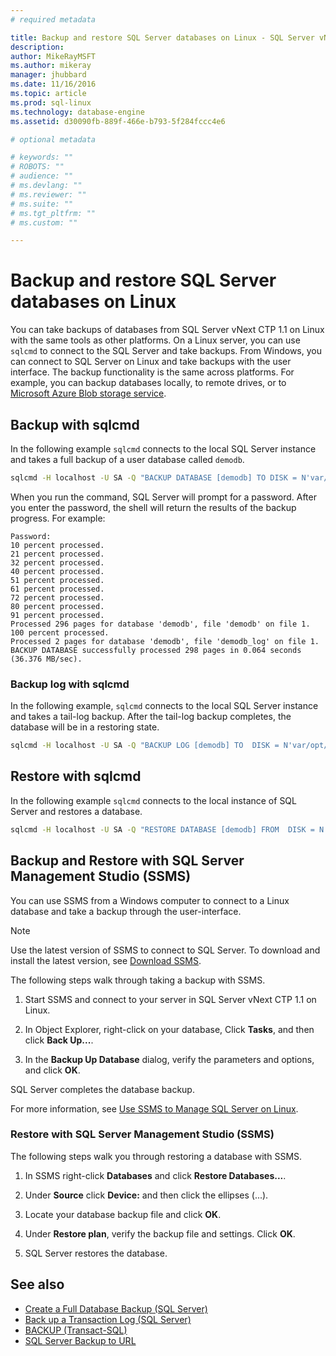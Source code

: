 ```yaml
---
# required metadata

title: Backup and restore SQL Server databases on Linux - SQL Server vNext | Microsoft Docs
description: 
author: MikeRayMSFT 
ms.author: mikeray 
manager: jhubbard
ms.date: 11/16/2016
ms.topic: article
ms.prod: sql-linux
ms.technology: database-engine
ms.assetid: d30090fb-889f-466e-b793-5f284fccc4e6

# optional metadata

# keywords: ""
# ROBOTS: ""
# audience: ""
# ms.devlang: ""
# ms.reviewer: ""
# ms.suite: ""
# ms.tgt_pltfrm: ""
# ms.custom: ""

---
```

# Backup and restore SQL Server databases on Linux

You can take backups of databases from SQL Server vNext CTP 1.1 on Linux with the same tools as other platforms. On a Linux server, you can use `sqlcmd` to connect to the SQL Server and take backups. From Windows, you can connect to SQL Server on Linux and take backups with the user interface. The backup functionality is the same across platforms. For example, you can backup databases locally, to remote drives, or to [Microsoft Azure Blob storage service](http://msdn.microsoft.com/library/dn435916.aspx). 

## Backup with sqlcmd

In the following example `sqlcmd` connects to the local SQL Server instance and takes a full backup of a user database called `demodb`.

```bash
sqlcmd -H localhost -U SA -Q "BACKUP DATABASE [demodb] TO DISK = N'var/opt/mssql/data/demodb.bak' WITH NOFORMAT, NOINIT, NAME = 'demodb-full', SKIP, NOREWIND, NOUNLOAD, STATS = 10"
```

When you run the command, SQL Server will prompt for a password. After you enter the password, the shell will return the results of the backup progress. For example:

```
Password:
10 percent processed.
21 percent processed.
32 percent processed.
40 percent processed.
51 percent processed.
61 percent processed.
72 percent processed.
80 percent processed.
91 percent processed.
Processed 296 pages for database 'demodb', file 'demodb' on file 1.
100 percent processed.
Processed 2 pages for database 'demodb', file 'demodb_log' on file 1.
BACKUP DATABASE successfully processed 298 pages in 0.064 seconds (36.376 MB/sec).
```

### Backup log with sqlcmd

In the following example, `sqlcmd` connects to the local SQL Server instance and takes a tail-log backup. After the tail-log backup completes, the database will be in a restoring state. 

```bash
sqlcmd -H localhost -U SA -Q "BACKUP LOG [demodb] TO  DISK = N'var/opt/mssql/data/demodb_LogBackup_2016-11-14_18-09-53.bak' WITH NOFORMAT, NOINIT,  NAME = N'demodb_LogBackup_2016-11-14_18-09-53', NOSKIP, NOREWIND, NOUNLOAD,  NORECOVERY ,  STATS = 5"
```


## Restore with sqlcmd

In the following example `sqlcmd` connects to the local instance of SQL Server and restores a database.

```bash
sqlcmd -H localhost -U SA -Q "RESTORE DATABASE [demodb] FROM  DISK = N'var/opt/mssql/data/demodb.bak' WITH  FILE = 1,  NOUNLOAD,  REPLACE,  STATS = 5"
```

## Backup and Restore with SQL Server Management Studio (SSMS)

You can use SSMS from a Windows computer to connect to a Linux database and take a backup through the user-interface. 

>[!NOTE] 
> Use the latest version of SSMS to connect to SQL Server. To download and install the latest version, see [Download SSMS](http://msdn.microsoft.com/library/mt238290.aspx). 

The following steps walk through taking a backup with SSMS. 

1. Start SSMS and connect to your server in SQL Server vNext CTP 1.1 on Linux.

1. In Object Explorer, right-click on your database, Click **Tasks**, and then click **Back Up...**.

1. In the **Backup Up Database** dialog, verify the parameters and options, and click **OK**.
 
SQL Server completes the database backup.

For more information, see [Use SSMS to Manage SQL Server on Linux](sql-server-linux-manage-ssms.md).

### Restore with SQL Server Management Studio (SSMS) 

The following steps walk you through restoring a database with SSMS.

1. In SSMS right-click **Databases** and click **Restore Databases...**. 

1. Under **Source** click **Device:** and then click the ellipses (...).

1. Locate your database backup file and click **OK**. 

1. Under **Restore plan**, verify the backup file and settings. Click **OK**. 

1. SQL Server restores the database. 

## See also

* [Create a Full Database Backup (SQL Server)](http://msdn.microsoft.com/library/ms187510.aspx)
* [Back up a Transaction Log (SQL Server)](http://msdn.microsoft.com/library/ms179478.aspx)
* [BACKUP (Transact-SQL)](http://msdn.microsoft.com/library/ms186865.aspx)
* [SQL Server Backup to URL](http://msdn.microsoft.com/library/dn435916.aspx)
